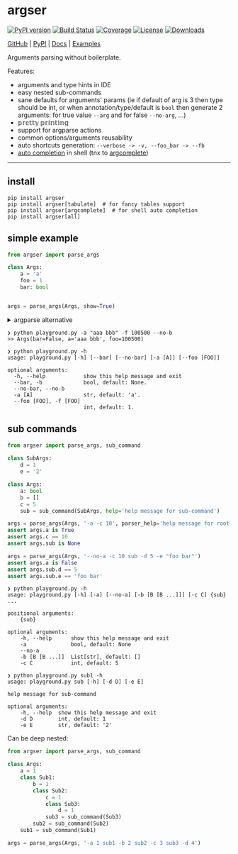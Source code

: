 # argser

[![PyPI version](https://badge.fury.io/py/argser.svg)](http://badge.fury.io/py/argser)
[![Build Status](https://github.com/vanyakosmos/argser/workflows/test-publish/badge.svg)](https://github.com/vanyakosmos/argser/actions?workflow=build)
[![Coverage](https://codecov.io/gh/vanyakosmos/argser/branch/master/graph/badge.svg)](https://codecov.io/gh/vanyakosmos/argser)
[![License](https://img.shields.io/github/license/mashape/apistatus.svg)](https://pypi.python.org/pypi/argser/)
[![Downloads](https://pepy.tech/badge/argser)](https://pepy.tech/project/argser)

[GitHub](https://github.com/vanyakosmos/argser) | 
[PyPI](https://pypi.org/project/argser/) | 
[Docs](https://argser.readthedocs.io/en/latest) | 
[Examples](https://argser.readthedocs.io/en/latest/examples.html)

Arguments parsing without boilerplate.

Features:
- arguments and type hints in IDE
- easy nested sub-commands
- sane defaults for arguments' params (ie if default of arg is 3 then type should be int, or when annotation/type/default is `bool` then generate 2 arguments: for true value `--arg` and for false `--no-arg`, ...)
- 𝕡𝕣𝕖𝕥𝕥𝕪 𝕡𝕣𝕚𝕟𝕥𝕚𝕟𝕘
- support for argparse actions
- common options/arguments reusability
- auto shortcuts generation: `--verbose -> -v, --foo_bar -> --fb`
- [auto completion](https://argser.readthedocs.io/en/latest/examples.html#auto-completion) in shell (tnx to [argcomplete](https://argcomplete.readthedocs.io/en/latest/))

------

## install

```text
pip install argser
pip install argser[tabulate]  # for fancy tables support
pip install argser[argcomplete]  # for shell auto completion
pip install argser[all]
```

## simple example

```python
from argser import parse_args

class Args:
    a = 'a'
    foo = 1
    bar: bool


args = parse_args(Args, show=True)
```

<details>
<summary>argparse alternative</summary>
    
```python
from argparse import ArgumentParser

parser = ArgumentParser()
parser.add_argument('-a', type=str, default='a', help="str, default: 'a'")
parser.add_argument('--foo', '-f', dest='foo', type=int, default=1, help="int, default: 1")
parser.add_argument('--bar', '-b', dest='bar', action='store_true', help="bool, default: None")
parser.add_argument('--no-bar', '--no-b', dest='bar', action='store_false')
parser.set_defaults(bar=None)

args = parser.parse_args()
print(args)
```
</details>

```text
❯ python playground.py -a "aaa bbb" -f 100500 --no-b
>> Args(bar=False, a='aaa bbb', foo=100500)
```

```text
❯ python playground.py -h
usage: playground.py [-h] [--bar] [--no-bar] [-a [A]] [--foo [FOO]]

optional arguments:
  -h, --help            show this help message and exit
  --bar, -b             bool, default: None.
  --no-bar, --no-b
  -a [A]                str, default: 'a'.
  --foo [FOO], -f [FOO]
                        int, default: 1.
```

## sub commands

```python
from argser import parse_args, sub_command
    
class SubArgs:
    d = 1
    e = '2'

class Args:
    a: bool
    b = []
    c = 5
    sub = sub_command(SubArgs, help='help message for sub-command')

args = parse_args(Args, '-a -c 10', parser_help='help message for root parser')
assert args.a is True
assert args.c == 10
assert args.sub is None

args = parse_args(Args, '--no-a -c 10 sub -d 5 -e "foo bar"')
assert args.a is False
assert args.sub.d == 5
assert args.sub.e == 'foo bar'
```

```text
❯ python playground.py -h
usage: playground.py [-h] [-a] [--no-a] [-b [B [B ...]]] [-c C] {sub} ...

positional arguments:
    {sub}

optional arguments:
    -h, --help      show this help message and exit
    -a              bool, default: None
    --no-a
    -b [B [B ...]]  List[str], default: []
    -c C            int, default: 5
```

```text
❯ python playground.py sub1 -h
usage: playground.py sub [-h] [-d D] [-e E]

help message for sub-command

optional arguments:
    -h, --help  show this help message and exit
    -d D        int, default: 1
    -e E        str, default: '2'
```

Can be deep nested:
```python
from argser import parse_args, sub_command

class Args:
    a = 1
    class Sub1:
        b = 1
        class Sub2:
            c = 1
            class Sub3:
                d = 1
            sub3 = sub_command(Sub3)
        sub2 = sub_command(Sub2)
    sub1 = sub_command(Sub1)

args = parse_args(Args, '-a 1 sub1 -b 2 sub2 -c 3 sub3 -d 4')
```
